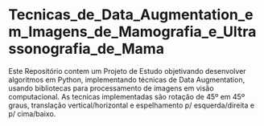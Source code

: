 # Tecnicas_de_Data_Augmentation_em_Imagens_de_Mamografia_e_Ultrassonografia_de_Mama
Este Repositório contem um Projeto de Estudo objetivando desenvolver algoritmos em Python, implementando técnicas de Data Augmentation, usando bibliotecas para processamento de imagens em visão computacional. As tecnicas implementadas são rotação de 45º em 45º graus, translação vertical/horizontal e espelhamento p/ esquerda/direita e p/ cima/baixo.
